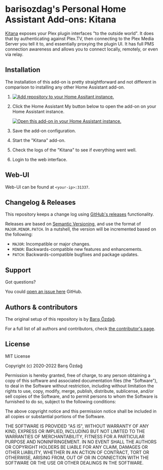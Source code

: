 # barisozdag's Personal Home Assistant Add-ons: Kitana

[Kitana][kitana] exposes your Plex plugin interfaces "to the outside world".
It does that by authenticating against Plex.TV, then connecting to the Plex
Media Server you tell it to, and essentially proxying the plugin UI. It has
full PMS connection awareness and allows you to connect locally, remotely,
or even via relay.

## Installation

The installation of this add-on is pretty straightforward and not different in
comparison to installing any other Home Assistant add-on.

1. [![Add repository to your Home Assitant instance.][repository-badge]][repository]
1. Click the Home Assistant My button below to open the add-on on your Home
   Assistant instance.

   [![Open this add-on in your Home Assistant instance.][addon-badge]][addon]

1. Save the add-on configuration.
1. Start the "Kitana" add-on.
1. Check the logs of the "Kitana" to see if everything went well.
1. Login to the web interface.

## Web-UI

Web-UI can be found at `<your-ip>:31337`.

## Changelog & Releases

This repository keeps a change log using [GitHub's releases][releases]
functionality.

Releases are based on [Semantic Versioning][semver], and use the format
of `MAJOR.MINOR.PATCH`. In a nutshell, the version will be incremented
based on the following:

- `MAJOR`: Incompatible or major changes.
- `MINOR`: Backwards-compatible new features and enhancements.
- `PATCH`: Backwards-compatible bugfixes and package updates.

## Support

Got questions?

You could [open an issue here][issue] GitHub.

## Authors & contributors

The original setup of this repository is by [Barış Özdağ][barisozdag].

For a full list of all authors and contributors,
check [the contributor's page][contributors].

## License

MIT License

Copyright (c) 2020-2022 Barış Özdağ

Permission is hereby granted, free of charge, to any person obtaining a copy
of this software and associated documentation files (the "Software"), to deal
in the Software without restriction, including without limitation the rights
to use, copy, modify, merge, publish, distribute, sublicense, and/or sell
copies of the Software, and to permit persons to whom the Software is
furnished to do so, subject to the following conditions:

The above copyright notice and this permission notice shall be included in all
copies or substantial portions of the Software.

THE SOFTWARE IS PROVIDED "AS IS", WITHOUT WARRANTY OF ANY KIND, EXPRESS OR
IMPLIED, INCLUDING BUT NOT LIMITED TO THE WARRANTIES OF MERCHANTABILITY,
FITNESS FOR A PARTICULAR PURPOSE AND NONINFRINGEMENT. IN NO EVENT SHALL THE
AUTHORS OR COPYRIGHT HOLDERS BE LIABLE FOR ANY CLAIM, DAMAGES OR OTHER
LIABILITY, WHETHER IN AN ACTION OF CONTRACT, TORT OR OTHERWISE, ARISING FROM,
OUT OF OR IN CONNECTION WITH THE SOFTWARE OR THE USE OR OTHER DEALINGS IN THE
SOFTWARE.

[addon-badge]: https://my.home-assistant.io/badges/supervisor_addon.svg
[addon]: https://my.home-assistant.io/redirect/supervisor_addon/?addon=bb761233_deluge
[contributors]: https://github.com/barisozdag/addon-kitana/graphs/contributors
[barisozdag]: https://github.com/barisozdag
[issue]: https://github.com/barisozdag/addon-kitana/issues
[kitana]: https://github.com/pannal/Kitana
[releases]: https://github.com/barisozdag/addon-kitana/releases
[repository-badge]: https://my.home-assistant.io/badges/supervisor_add_addon_repository.svg
[repository]: https://my.home-assistant.io/redirect/supervisor_add_addon_repository/?repository_url=https%3A%2F%2Fgithub.com%2Fbarisozdag%2Fhaddons-repo
[semver]: http://semver.org/spec/v2.0.0.htm
